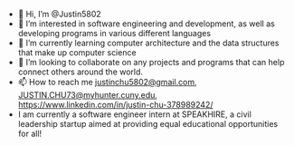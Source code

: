 - 👋 Hi, I’m @Justin5802
- 👀 I’m interested in software engineering and development, as well as developing programs in various different languages
- 🌱 I’m currently learning computer architecture and the data structures that make up computer science
- 💞️ I’m looking to collaborate on any projects and programs that can help connect others around the world.
- 📫 How to reach me justinchu5802@gmail.com, JUSTIN.CHU73@myhunter.cuny.edu, https://www.linkedin.com/in/justin-chu-378989242/
- I am currently a software engineer intern at SPEAKHIRE, a civil leadership startup aimed at providing equal educational opportunities for all!

<!---
Justin5802/Justin5802 is a ✨ special ✨ repository because its `README.md` (this file) appears on your GitHub profile.
You can click the Preview link to take a look at your changes.
--->
